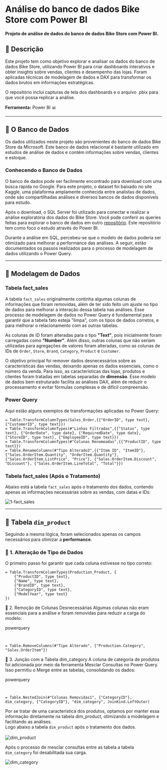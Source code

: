 # Análise do banco de dados Bike Store com Power BI

**Projeto de análise de dados do banco de dados Bike Store com Power BI.**

## 📌 Descrição

Este projeto tem como objetivo explorar e analisar os dados do banco de dados Bike Store, utilizando Power BI para criar dashboards interativos e obter insights sobre vendas, clientes e desempenho das lojas. Foram aplicadas técnicas de modelagem de dados e DAX para transformar os dados brutos em informações estratégicas.

O repositório inclui capturas de tela dos dashboards e o arquivo .pbix para que você possa replicar a análise.

**Ferramenta:** Power BI 📊

---

## 🎲 O Banco de Dados

Os dados utilizados neste projeto são provenientes do banco de dados Bike Store da Microsoft. Este banco de dados relacional é bastante utilizado em estudos de análise de dados e contém informações sobre vendas, clientes e estoque.

### Conhecendo o Banco de Dados

O banco de dados pode ser facilmente encontrado para download com uma busca rápida no Google. Para este projeto, o dataset foi baixado no site Kaggle, uma plataforma amplamente conhecida entre analistas de dados, onde são compartilhadas análises e diversos bancos de dados disponíveis para estudo.

Após o download, o SQL Server foi utilizado para conectar e realizar a análise exploratória dos dados do Bike Store. Você pode conferir as queries feitas para explorar o banco de dados em outro [repositório](https://github.com/RenanMoliveir/Portifolio_Analise_BikeStore). Este repositório tem como foco o estudo através do Power BI.

Durante a análise em SQL, percebeu-se que o modelo de dados poderia ser otimizado para melhorar a performance das análises. A seguir, estão documentados os passos realizados para o processo de modelagem de dados utilizando o Power Query.

---

## 🔧 Modelagem de Dados

### Tabela fact_sales

A tabela `fact_sales` originalmente continha algumas colunas de informações que foram removidas, além de ter sido feito um ajuste no tipo de dados para melhorar a interação dessa tabela nas análises. Esse processo de modelagem de dados no Power Query é fundamental para garantir que a tabela fato esteja "limpa", com os tipos de dados corretos, e para melhorar o relacionamento com as outras tabelas.

As colunas de ID foram alteradas para o tipo **"Text"**, pois inicialmente foram carregadas como **"Number"**. Além disso, outras colunas que não seriam utilizadas para agregações de valores foram alteradas, como as colunas de IDs de `Order`, `Store`, `Brand`, `Category`, `Product` e `Customer`.

O objetivo principal foi remover dados desnecessários sobre as características das vendas, deixando apenas os dados essenciais, como o número da venda. Para isso, as características das lojas, produtos e clientes foram tratadas em tabelas separadas de **dimensão**. Esse modelo de dados bem estruturado facilita as análises DAX, além de reduzir o processamento e evitar fórmulas complexas e de difícil compreensão.

### Power Query

Aqui estão alguns exemplos de transformações aplicadas no Power Query:

```powerquery
= Table.TransformColumnTypes(Sales_Order,{{"OrderID", type text}, {"CustomerID", type text}})
= Table.TransformColumnTypes(#"Linhas Filtradas",{{"Status", type text}, {"OrderDate", type date}, {"RequiredDate", type date}, {"StoreID", type text}, {"EmployeeID", type text}})
= Table.TransformColumnTypes(#"Colunas Renomeadas",{{"ProductID", type text}})
= Table.RenameColumns(#"Tipo Alterado3",{{"Item ID", "ItemID"}, {"Sales.OrderItem.Quantity", "OrderItem.Quantity"}, {"Sales.OrderItem.ListPrice", "Price"}, {"Sales.OrderItem.Discount", "Discount"}, {"Sales.OrderItem.LineTotal", "Total"}})
```

### Tabela fact_sales (Após o Tratamento)

Abaixo está a tabela `fact_sales` após o tratamento dos dados, contendo apenas as informações necessárias sobre as vendas, com datas e IDs:

![1-fact_sales](https://github.com/user-attachments/assets/9c1f60c4-584b-4607-a684-79a60ed6325d)

---
## 📌 Tabela `dim_product`

Seguindo a mesma lógica, foram selecionados apenas os campos necessários para otimizar a **performance**.  

### 🔹 **1. Alteração de Tipo de Dados**
O primeiro passo foi garantir que cada coluna estivesse no tipo correto:  

```powerquery
= Table.TransformColumnTypes(Production_Product, {
    {"ProductID", type text}, 
    {"Name", type text}, 
    {"BrandID", type text}, 
    {"CategoryID", type text}, 
    {"ModelYear", type text}
})
```
🔹 2. Remoção de Colunas Desnecessárias
Algumas colunas não eram essenciais para a análise e foram removidas para reduzir a carga do modelo:

powerquery
```


= Table.RemoveColumns(#"Tipo Alterado", {"Production.Category", "Sales.OrderItem"})
```
🔹 3. Junção com a Tabela dim_category
A coluna de categoria de produtos foi adicionada por meio da ferramenta Mesclar Consultas no Power Query. Isso permitiu o Merge entre as tabelas, consolidando os dados:

powerquery
```


= Table.NestedJoin(#"Colunas Removidas1", {"CategoryID"}, dim_category, {"CategoryID"}, "dim_category", JoinKind.LeftOuter)
```
Por se tratar de uma característica dos produtos, optamos por manter essa informação diretamente na tabela dim_product, otimizando a modelagem e facilitando as análises.
<br>
Logo abaixo a tabela `dim_product` após o tratamento dos dados.
<br>
<br>
![dim_product](https://github.com/user-attachments/assets/7c4290c7-b4dc-4893-bd87-d7ef4b4d438b)

Após o processo de mesclar consultas entre as tabela a tabela `dim_category` foi desabilitada sua carga.

![dim_category](https://github.com/user-attachments/assets/73c34135-dfde-4612-906b-e9d2e61a46ad)


